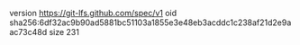 version https://git-lfs.github.com/spec/v1
oid sha256:6df32ac9b90ad5881bc51103a1855e3e48eb3acddc1c238af21d2e9aac73c48d
size 231
